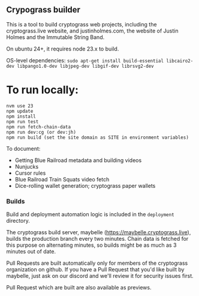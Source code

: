 ## Crypograss builder

This is a tool to build cryptograss web projects, including the cryptograss.live website, and justinholmes.com, the website of Justin Holmes and the Immutable String Band.

On ubuntu 24+, it requires node 23.x to build.

OS-level dependencies:
`sudo apt-get install build-essential libcairo2-dev libpango1.0-dev libjpeg-dev libgif-dev librsvg2-dev`

# To run locally:

```
nvm use 23 
npm update
npm install
npm run test
npm run fetch-chain-data
npm run dev:cg (or dev:jh)
npm run build (set the site domain as SITE in environment variables)
```

To document:

* Getting Blue Railroad metadata and building videos
* Nunjucks
* Cursor rules
* Blue Railroad Train Squats video fetch
* Dice-rolling wallet generation; cryptograss paper wallets

### Builds

Build and deployment automation logic is included in the `deployment` directory.

The cryptograss build server, maybelle (https://maybelle.cryptograss.live), builds the production branch every two minutes.  Chain data is fetched for this purpose on alternating minutes, so builds might be as much as 3 minutes out of date.

Pull Requests are built automatically only for members of the cryptograss organization on github.  If you have a Pull Request that you'd like built by maybelle, just ask on our discord and we'll review it for security issues first.

Pull Request which are built are also available as previews.
